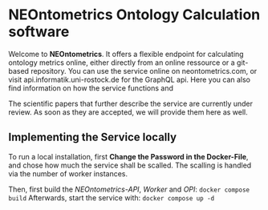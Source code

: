 # NEOntometrics Ontology Calculation software

Welcome to **NEOntometrics**. It offers a flexible endpoint for calculating ontology metrics online, either directly from an online ressource or a git-based repository. 
You can use the service online on neontometrics.com, or visit api.informatik.uni-rostock.de for the GraphQL api. Here you can also find information on how the service functions and 

The scientific papers that further describe the service are currently under review. As soon as they are accepted, we will provide them here as well.

## Implementing the Service locally
To run a local installation, first **Change the Password in the Docker-File**, and chose how much the service shall be scalled. The scalling is handled via the number of worker instances. 

Then, first build the *NEOntometrics-API*, *Worker* and *OPI*: `docker compose build`
Afterwards, start the service with: `docker compose up -d `

